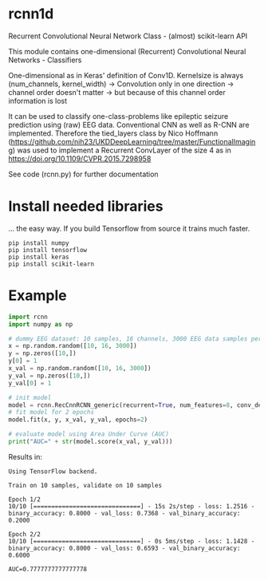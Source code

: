 # rcnn1d
Recurrent Convolutional Neural Network Class - (almost) scikit-learn API

This module contains one-dimensional (Recurrent) Convolutional Neural Networks - Classifiers

One-dimensional as in Keras' definition of Conv1D. Kernelsize is always (num_channels, kernel_width)
    -> Convolution only in one direction
    -> channel order doesn't matter
    -> but because of this channel order information is lost

It can be used to classify one-class-problems like epileptic seizure prediction using (raw) EEG data.
Conventional CNN as well as R-CNN are implemented.
Therefore the tied_layers class by Nico Hoffmann (https://github.com/nih23/UKDDeepLearning/tree/master/FunctionalImaging) 
was used to implement a Recurrent ConvLayer of the size 4 as in https://doi.org/10.1109/CVPR.2015.7298958

See code (rcnn.py) for further documentation

# Install needed libraries
... the easy way. If you build Tensorflow from source it trains much faster.

```
pip install numpy
pip install tensorflow 
pip install keras
pip install scikit-learn
```

# Example
```python
import rcnn
import numpy as np

# dummy EEG dataset: 10 samples, 16 channels, 3000 EEG data samples per sample
x = np.random.random([10, 16, 3000])
y = np.zeros([10,])
y[0] = 1
x_val = np.random.random([10, 16, 3000])
y_val = np.zeros([10,])
y_val[0] = 1

# init model
model = rcnn.RecCnnRCNN_generic(recurrent=True, num_features=8, conv_depth=8, save_model=False)
# fit model for 2 epochs
model.fit(x, y, x_val, y_val, epochs=2) 

# evaluate model using Area Under Curve (AUC)
print("AUC=" + str(model.score(x_val, y_val)))
```
Results in:
```
Using TensorFlow backend.

Train on 10 samples, validate on 10 samples

Epoch 1/2
10/10 [==============================] - 15s 2s/step - loss: 1.2516 - binary_accuracy: 0.8000 - val_loss: 0.7368 - val_binary_accuracy: 0.2000

Epoch 2/2
10/10 [==============================] - 0s 5ms/step - loss: 1.1428 - binary_accuracy: 0.8000 - val_loss: 0.6593 - val_binary_accuracy: 0.6000

AUC=0.7777777777777778
```
